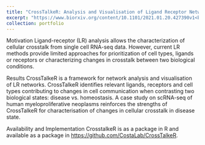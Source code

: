 ```yaml
---
title: "CrossTalkeR: Analysis and Visualisation of Ligand Receptor Networks"
excerpt: "https://www.biorxiv.org/content/10.1101/2021.01.20.427390v1<br/><img src='/images/CrossTalkeR.png'>"
collection: portfolio
---
```


Motivation Ligand-receptor (LR) analysis allows the characterization of cellular crosstalk from single cell RNA-seq data. However, current LR methods provide limited approaches for prioritization of cell types, ligands or receptors or characterizing changes in crosstalk between two biological conditions.

Results CrossTalkeR is a framework for network analysis and visualisation of LR networks. CrossTalkeR identifies relevant ligands, receptors and cell types contributing to changes in cell communication when contrasting two biological states: disease vs. homeostasis. A case study on scRNA-seq of human myeloproliferative neoplasms reinforces the strengths of CrossTalkeR for characterisation of changes in cellular crosstalk in disease state.

Availability and Implementation CrosstalkeR is as a package in R and available as a package in https://github.com/CostaLab/CrossTalkeR.
